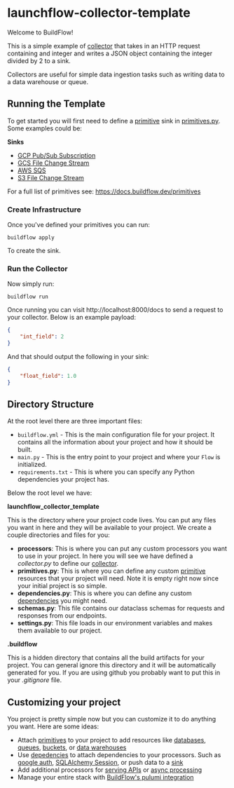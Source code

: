 # launchflow-collector-template

Welcome to BuildFlow!

This is a simple example of [collector](https://docs.buildflow.dev/programming-guide/collector) that takes in an HTTP request containing and integer and writes a JSON object containing the integer divided by 2 to a sink.

Collectors are useful for simple data ingestion tasks such as writing data to a data warehouse or queue.

## Running the Template

To get started you will first need to define a [primitive](https://docs.buildflow.dev/programming-guide/primitives) sink in [primitives.py](launchflow_collector_template/primitives.py). Some examples could be:

**Sinks**
- [GCP Pub/Sub Subscription](https://docs.buildflow.dev/primitives/gcp/pubsub#gcp-pub-sub-subscription)
- [GCS File Change Stream](https://docs.buildflow.dev/primitives/gcp/gcs_file_change_stream)
- [AWS SQS](https://docs.buildflow.dev/primitives/aws/sqs)
- [S3 File Change Stream](https://docs.buildflow.dev/primitives/gcp/gcs_file_change_stream)

For a full list of primitives see: https://docs.buildflow.dev/primitives

### Create Infrastructure

Once you've defined your primitives you can run:

```
buildflow apply
```

To create the sink.

### Run the Collector

Now simply run:
```
buildflow run
```

Once running you can visit http://localhost:8000/docs to send a request to your collector. Below is an example payload:

```json
{
    "int_field": 2
}
```

And that should output the following in your sink:

```json
{
    "float_field": 1.0
}
```

## Directory Structure

At the root level there are three important files:

- `buildflow.yml` - This is the main configuration file for your project. It contains all the information about your project and how it should be built.
- `main.py` - This is the entry point to your project and where your `Flow` is initialized.
- `requirements.txt` - This is where you can specify any Python dependencies your project has.

Below the root level we have:

**launchflow_collector_template**

This is the directory where your project code lives. You can put any files you want in here and they will be available to your project. We create a couple directories and files for you:

- **processors**: This is where you can put any custom processors you want to use in your project. In here you will see we have defined a *collector.py* to define our [collector](https://docs.buildflow.dev/programming-guide/collectors).
- **primitives.py**: This is where you can define any custom [primitive](https://docs.buildflow.dev/primitives) resources that your project will need. Note it is empty right now since your initial project is so simple.
- **dependencies.py**: This is where you can define any custom [dependencies](https://docs.buildflow.dev/programming-guide/dependencies) you might need.
- **schemas.py**: This file contains our dataclass schemas for requests and responses from our endpoints.
- **settings.py**: This file loads in our environment variables and makes them available to our project.

**.buildflow**

This is a hidden directory that contains all the build artifacts for your project. You can general ignore this directory and it will be automatically generated for you. If you are using github you probably want to put this in your *.gitignore* file.


## Customizing your project

You project is pretty simple now but you can customize it to do anything you want. Here are some ideas:

- Attach [primitives](https://docs.buildflow.dev/programming-guide/primitives) to your project to add resources like [databases](https://docs.buildflow.dev/primitives/gcp/cloud_sql), [queues](https://docs.buildflow.dev/primitives/aws/sqs), [buckets](https://docs.buildflow.dev/primitives/aws/s3), or [data warehouses](https://docs.buildflow.dev/primitives/gcp/bigquery)
- Use [depedencies](https://docs.buildflow.dev/programming-guide/dependencies) to attach dependencies to your processors. Such as [google auth](https://docs.buildflow.dev/dependencies/auth#authenticated-google-user), [SQLAlchemy Session](https://docs.buildflow.dev/dependencies/sqlalchemy), or push data to a [sink](https://docs.buildflow.dev/dependencies/sink)
- Add additional processors for [serving APIs](https://docs.buildflow.dev/programming-guide/endpoints) or [async processing](https://docs.buildflow.dev/programming-guide/consumers)
- Manage your entire stack with [BuildFlow's pulumi integration](https://docs.buildflow.dev/programming-guide/buildflow-yaml#pulumi-configure)

